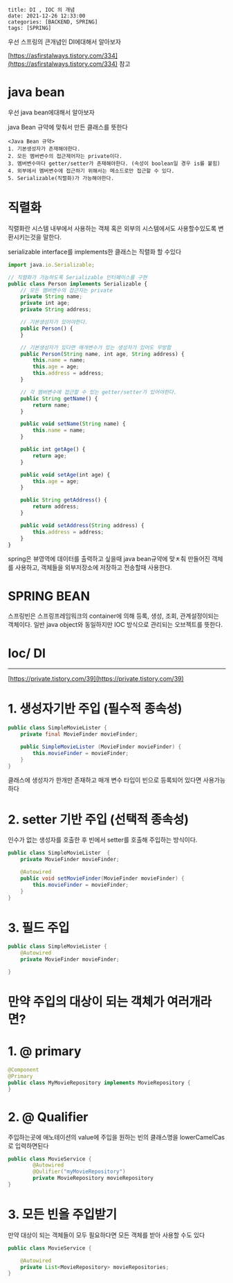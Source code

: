 ```
title: DI , IOC 의 개념 
date: 2021-12-26 12:33:00
categories: [BACKEND, SPRING]
tags: [SPRING]
```

우선 스프링의 큰개념인 DI에대해서 알아보자 

[https://asfirstalways.tistory.com/334](https://asfirstalways.tistory.com/334)   참고

# java bean

우선  java bean에대해서 알아보자

java Bean 규약에 맞춰서 만든 클래스를 뜻한다

 

```
<Java Bean 규약>
1. 기본생성자가 존재해야한다.
2. 모든 멤버변수의 접근제어자는 private이다.
3. 멤버변수마다 getter/setter가 존재해야한다. (속성이 boolean일 경우 is를 붙힘)
4. 외부에서 멤버변수에 접근하기 위해서는 메소드로만 접근할 수 있다.
5. Serializable(직렬화)가 가능해야한다.
```

# 직렬화

직렬화란 시스템 내부에서 사용하는 객체 혹은 외부의 시스템에서도 사용할수있도록 변환시키는것을 말한다.

serializable interface를 implements한 클래스는 직렬화 할 수있다

```jsx
import java.io.Serializable;

// 직렬화가 가능하도록 Serializable 인터페이스를 구현
public class Person implements Serializable {
    // 모든 멤버변수의 접근자는 private
    private String name;
    private int age;
    private String address;

    // 기본생성자가 있어야한다.
    public Person() {
    }

    // 기본생성자가 있다면 매개변수가 있는 생성자가 있어도 무방함
    public Person(String name, int age, String address) {
        this.name = name;
        this.age = age;
        this.address = address;
    }

    // 각 멤버변수에 접근할 수 있는 getter/setter가 있어야한다.
    public String getName() {
        return name;
    }

    public void setName(String name) {
        this.name = name;
    }

    public int getAge() {
        return age;
    }

    public void setAge(int age) {
        this.age = age;
    }

    public String getAddress() {
        return address;
    }

    public void setAddress(String address) {
        this.address = address;
    }
}
```

spring은 뷰영역에 데이터를 출력하고 싶을때 java bean규약에 맞ㅊ춰 만들어진 객체를 사용하고, 객체들을 외부저장소에 저장하고 전송할때 사용한다.

# SPRING BEAN

스프링빈은 스프링프레임워크의 container에 의해 등록, 생성, 조회, 관계설정이되는 객체이다. 일반 java object와 동일하지만 IOC 방식으로 관리되는 오브젝트를 뜻한다.

# Ioc/ DI

---

[https://private.tistory.com/39](https://private.tistory.com/39)

# 1. 생성자기반 주입 (필수적 종속성)

```java
public class SimpleMovieLister {
	private final MovieFinder movieFinder;

	public SimpleMovieLister (MovieFinder movieFinder) {
		this.movieFinder = movieFinder;
	}
}
```

클래스에 생성자가 한개만 존재하고 매개 변수 타입이 빈으로 등록되어 있다면 사용가능하다

# 2. setter 기반 주입 (선택적 종속성)

인수가 없는 생성자를 호출한 후 빈에서 setter를 호출해 주입하는 방식이다.

```java
public class SimpleMovieLister  {
	private MovieFinder movieFinder;

	@Autowired
	public void setMovieFinder(MovieFinder movieFinder) {
		this.movieFinder = movieFinder;
	}
}
```

# 3. 필드 주입

```java
public class SimpleMovieLister {
	@Autowired
	private MovieFinder movieFinder;

}
```

# 만약 주입의 대상이 되는 객체가 여러개라면?

# 1. @ primary

```java
@Component
@Primary
public class MyMovieRepository implements MovieRepository {
}
```

# 2. @ Qualifier

주입하는곳에 애노테이션의 value에 주입을 원하는 빈의 클래스명을 lowerCamelCas로 입력하면된다

```java
public class MovieService {
		@Autowired
		@Qulifier("myMovieRepository")
		private MovieRepository movieRepository
}
```

# 3. 모든 빈을 주입받기

만약 대상이 되는 객체들이 모두 필요하다면 모든 객체를 받아 사용할 수도 있다

```java
public class MovieService {

	@Autowired
	private List<MovieRepository> movieRepositories;
}
```
